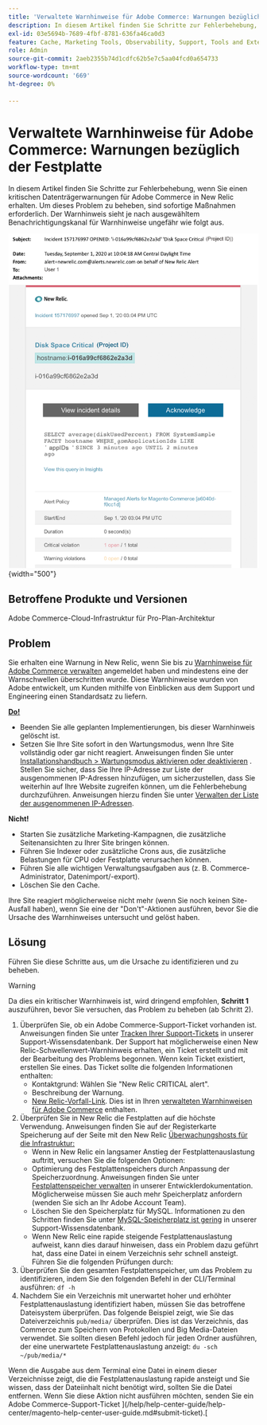 ```yaml
---
title: 'Verwaltete Warnhinweise für Adobe Commerce: Warnungen bezüglich der Festplatte'
description: In diesem Artikel finden Sie Schritte zur Fehlerbehebung, wenn Sie einen kritischen Datenträgerwarnungen für Adobe Commerce in New Relic erhalten. Um dieses Problem zu beheben, sind sofortige Maßnahmen erforderlich. Der Warnhinweis sieht je nach ausgewähltem Benachrichtigungskanal für Warnhinweise ungefähr wie folgt aus.
exl-id: 03e5694b-7689-4fbf-8781-636fa46ca0d3
feature: Cache, Marketing Tools, Observability, Support, Tools and External Services
role: Admin
source-git-commit: 2aeb2355b74d1cdfc62b5e7c5aa04fcd0a654733
workflow-type: tm+mt
source-wordcount: '669'
ht-degree: 0%

---
```


# Verwaltete Warnhinweise für Adobe Commerce: Warnungen bezüglich der Festplatte

In diesem Artikel finden Sie Schritte zur Fehlerbehebung, wenn Sie einen kritischen Datenträgerwarnungen für Adobe Commerce in New Relic erhalten. Um dieses Problem zu beheben, sind sofortige Maßnahmen erforderlich. Der Warnhinweis sieht je nach ausgewähltem Benachrichtigungskanal für Warnhinweise ungefähr wie folgt aus.

![kritische Warnung bezüglich der Festplatte](assets/disk-critical-magento-managed.png){width="500"}

## Betroffene Produkte und Versionen

Adobe Commerce-Cloud-Infrastruktur für Pro-Plan-Architektur

## Problem

Sie erhalten eine Warnung in New Relic, wenn Sie bis zu [Warnhinweise für Adobe Commerce verwalten](/help/support-tools/managed-alerts-for-adobe-commerce/managed-alerts-for-magento-commerce.md) angemeldet haben und mindestens eine der Warnschwellen überschritten wurde. Diese Warnhinweise wurden von Adobe entwickelt, um Kunden mithilfe von Einblicken aus dem Support und Engineering einen Standardsatz zu liefern.

<u> **Do!** </u>

* Beenden Sie alle geplanten Implementierungen, bis dieser Warnhinweis gelöscht ist.
* Setzen Sie Ihre Site sofort in den Wartungsmodus, wenn Ihre Site vollständig oder gar nicht reagiert. Anweisungen finden Sie unter [Installationshandbuch > Wartungsmodus aktivieren oder deaktivieren](https://experienceleague.adobe.com/en/docs/commerce-operations/installation-guide/tutorials/maintenance-mode) . Stellen Sie sicher, dass Sie Ihre IP-Adresse zur Liste der ausgenommenen IP-Adressen hinzufügen, um sicherzustellen, dass Sie weiterhin auf Ihre Website zugreifen können, um die Fehlerbehebung durchzuführen. Anweisungen hierzu finden Sie unter [Verwalten der Liste der ausgenommenen IP-Adressen](https://experienceleague.adobe.com/en/docs/commerce-operations/installation-guide/tutorials/maintenance-mode#instgde-cli-maint-exempt).

**Nicht!**

* Starten Sie zusätzliche Marketing-Kampagnen, die zusätzliche Seitenansichten zu Ihrer Site bringen können.
* Führen Sie Indexer oder zusätzliche Crons aus, die zusätzliche Belastungen für CPU oder Festplatte verursachen können.
* Führen Sie alle wichtigen Verwaltungsaufgaben aus (z. B. Commerce-Administrator, Datenimport/-export).
* Löschen Sie den Cache.

Ihre Site reagiert möglicherweise nicht mehr (wenn Sie noch keinen Site-Ausfall haben), wenn Sie eine der &quot;Don&#39;t&quot;-Aktionen ausführen, bevor Sie die Ursache des Warnhinweises untersucht und gelöst haben.

## Lösung

Führen Sie diese Schritte aus, um die Ursache zu identifizieren und zu beheben.

>[!WARNING]
>
>Da dies ein kritischer Warnhinweis ist, wird dringend empfohlen, **Schritt 1** auszuführen, bevor Sie versuchen, das Problem zu beheben (ab Schritt 2).

1. Überprüfen Sie, ob ein Adobe Commerce-Support-Ticket vorhanden ist. Anweisungen finden Sie unter [Tracken Ihrer Support-Tickets](/help/help-center-guide/help-center/magento-help-center-user-guide.md#track-tickets) in unserer Support-Wissensdatenbank. Der Support hat möglicherweise einen New Relic-Schwellenwert-Warnhinweis erhalten, ein Ticket erstellt und mit der Bearbeitung des Problems begonnen. Wenn kein Ticket existiert, erstellen Sie eines. Das Ticket sollte die folgenden Informationen enthalten:
   * Kontaktgrund: Wählen Sie &quot;New Relic CRITICAL alert&quot;.
   * Beschreibung der Warnung.
   * [New Relic-Vorfall-Link](https://docs.newrelic.com/docs/alerts-applied-intelligence/new-relic-alerts/alert-incidents/view-violation-event-details-incidents). Dies ist in Ihren [verwalteten Warnhinweisen für Adobe Commerce](/help/support-tools/managed-alerts-for-adobe-commerce/managed-alerts-for-magento-commerce.md) enthalten.
1. Überprüfen Sie in New Relic die Festplatten auf die höchste Verwendung. Anweisungen finden Sie auf der Registerkarte Speicherung auf der Seite mit den New Relic [Überwachungshosts für die Infrastruktur:](https://docs.newrelic.com/docs/infrastructure/infrastructure-ui-pages/infra-hosts-ui-page/#storage)
   * Wenn in New Relic ein langsamer Anstieg der Festplattenauslastung auftritt, versuchen Sie die folgenden Optionen:
   * Optimierung des Festplattenspeichers durch Anpassung der Speicherzuordnung. Anweisungen finden Sie unter [Festplattenspeicher verwalten](https://experienceleague.adobe.com/docs/commerce-cloud-service/user-guide/develop/storage/manage-disk-space.html) in unserer Entwicklerdokumentation. Möglicherweise müssen Sie auch mehr Speicherplatz anfordern (wenden Sie sich an Ihr Adobe Account Team).
   * Löschen Sie den Speicherplatz für MySQL. Informationen zu den Schritten finden Sie unter [MySQL-Speicherplatz ist gering](/help/troubleshooting/database/mysql-disk-space-is-low-on-magento-commerce-cloud.md) in unserer Support-Wissensdatenbank.
   * Wenn New Relic eine rapide steigende Festplattenauslastung aufweist, kann dies darauf hinweisen, dass ein Problem dazu geführt hat, dass eine Datei in einem Verzeichnis sehr schnell ansteigt. Führen Sie die folgenden Prüfungen durch:
1. Überprüfen Sie den gesamten Festplattenspeicher, um das Problem zu identifizieren, indem Sie den folgenden Befehl in der CLI/Terminal ausführen: `df -h`
1. Nachdem Sie ein Verzeichnis mit unerwartet hoher und erhöhter Festplattenauslastung identifiziert haben, müssen Sie das betroffene Dateisystem überprüfen. Das folgende Beispiel zeigt, wie Sie das Dateiverzeichnis `pub/media/` überprüfen. Dies ist das Verzeichnis, das Commerce zum Speichern von Protokollen und Big Media-Dateien verwendet. Sie sollten diesen Befehl jedoch für jeden Ordner ausführen, der eine unerwartete Festplattenauslastung anzeigt: `du -sch ~/pub/media/*`

Wenn die Ausgabe aus dem Terminal eine Datei in einem dieser Verzeichnisse zeigt, die die Festplattenauslastung rapide ansteigt und Sie wissen, dass der Dateiinhalt nicht benötigt wird, sollten Sie die Datei entfernen. Wenn Sie diese Aktion nicht ausführen möchten, senden Sie ein Adobe Commerce-Support-Ticket ](/help/help-center-guide/help-center/magento-help-center-user-guide.md#submit-ticket).[
